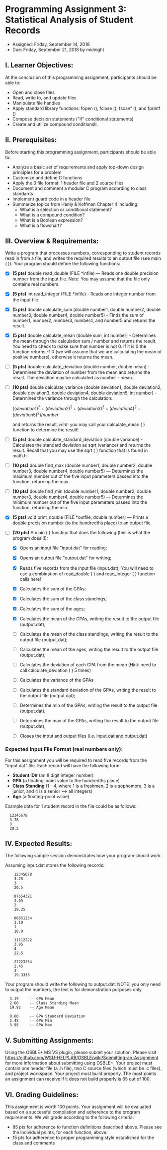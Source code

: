 # Programming Assignment 3: Statistical Analysis of Student Records
- Assigned: Friday, September 14, 2018
- Due: Friday, September 21, 2018 by midnight

## I. Learner Objectives:
At the conclusion of this programming assignment, participants should be able to:
* Open and close files
* Read, write to, and update files
* Manipulate file handles
* Apply standard library functions: fopen (), fclose (), fscanf (), and fprintf ()
* Compose decision statements ("if" conditional statements)
* Create and utilize compound conditionsII.

## II. Prerequisites:
Before starting this programming assignment, participants should be able to:
* Analyze a basic set of requirements and apply top-down design principles for a problem
* Customize and define C functions
* Apply the 3 file format: 1 header file and 2 source files
* Document and comment a modular C program according to class standards
* Implement guard code in a header file
* Summarize topics from Hanly & Koffman Chapter 4 including:
  * What is a selection or conditional statement?
  * What is a compound condition?
  * What is a Boolean expression?
  * What is a flowchart?

## III. Overview & Requirements:
Write a program that processes numbers, corresponding to student records read in from a file, and writes the required results to an output file (see main ( )). Your program should define the following functions:
- [x] **(5 pts)** double read_double (FILE *infile) — Reads one double precision number from the input file. Note: You may assume that the file only contains real numbers.
- [x] **(5 pts)** int read_integer (FILE *infile) - Reads one integer number from the input file.
- [x] **(5 pts)** double calculate_sum (double number1, double number2, double number3, double number4, double number5) - Finds the sum of number1, number2, number3, number4, and number5 and returns the result.
- [x] **(5 pts)** double calculate_mean (double sum, int number) - Determines the mean through the calculation sum / number and returns the result. You need to check to make sure that number is not 0. If it is 0 the function returns -1.0 (we will assume that we are calculating the mean of positive numbers), otherwise it returns the mean.
- [ ] **(5 pts)** double calculate_deviation (double number, double mean) - Determines the deviation of number from the mean and returns the result. The deviation may be calculated as number - mean.
- [ ] **(10 pts)** double calculate_variance (double deviation1, double deviation2, double deviation3, double deviation4, double deviation5, int number) - Determines the variance through the calculation:
      
  $((deviation1)^2 + (deviation2)^2 + (deviation3)^2 + (deviation4)^2 + (deviation5)^2) / number$

  and returns the result. *Hint:* you may call your calculate_mean ( ) function to determine the result!
  
- [ ] **(5 pts)** double calculate_standard_deviation (double variance) - Calculates the standard deviation as sqrt (variance) and returns the result. Recall that you may use the sqrt ( ) function that is found in math.h.
- [ ] **(10 pts)** double find_max (double number1, double number2, double number3, double number4, double number5) — Determines the maximum number out of the five input parameters passed into the function, returning the max.
- [ ] **(10 pts)** double find_min (double number1, double number2, double number3, double number4, double number5) — Determines the minimum number out of the five input parameters passed into the function, returning the min.
- [x] **(5 pts)** void print_double (FILE *outfile, double number) — Prints a double precision number (to the hundredths place) to an output file.
- [ ] **(20 pts)** A main ( ) function that does the following (this is what the program does!!!):
  - [x] Opens an input file "input.dat" for reading;
  - [x] Opens an output file "output.dat" for writing;
  - [x] Reads five records from the input file (input.dat); You will need to use a combination of read_double ( ) and read_integer ( ) function calls here!
  - [x] Calculates the sum of the GPAs;
  - [x] Calculates the sum of the class standings;
  - [x] Calculates the sum of the ages;
  - [x] Calculates the mean of the GPAs, writing the result to the output file (output.dat);
  - [ ] Calculates the mean of the class standings, writing the result to the output file (output.dat);
  - [ ] Calculates the mean of the ages, writing the result to the output file (output.dat);
  - [ ] Calculates the deviation of each GPA from the mean (Hint: need to call calculate_deviation ( ) 5 times)
  - [ ] Calculates the variance of the GPAs
  - [ ] Calculates the standard deviation of the GPAs, writing the result to the output file (output.dat);
  - [ ] Determines the min of the GPAs, writing the result to the output file (output.dat);
  - [ ] Determines the max of the GPAs, writing the result to the output file (output.dat);
  - [ ] Closes the input and output files (i.e. input.dat and output.dat)

 

### Expected Input File Format (real numbers only):
For this assignment you will be required to read five records from the "input.dat" file. Each record will have the following form:

- **Student ID#** (an 8 digit integer number)
- **GPA** (a floating-point value to the hundredths place)
- **Class Standing** (1 - 4, where 1 is a freshmen, 2 is a sophomore, 3 is a junior, and 4 is a senior --> all integers)
- **Age** (a floating-point value)

 

Example data for 1 student record in the file could be as follows:
```
  12345678
  3.78
  3
  20.5
```
 

## IV. Expected Results:
The following sample session demonstrates how your program should work. 
  
Assuming input.dat stores the following records:
```
    12345678
    3.78
    3
    20.5
 
    87654321
    2.65
    2
    19.25
 
    08651234
    3.10
    1
    18.0
   
    11112222
    3.95
    4
    22.5
 
    22223234
    2.45
    3
    19.3333
```
 
Your program should write the following to output.dat: NOTE: you only need to output the numbers, the text is for demonstration purposes only.
```
  3.19     -- GPA Mean
  2.60     -- Class Standing Mean
  19.92    -- Age Mean

  0.60     -- GPA Standard Deviation
  2.45     -- GPA Min
  3.95     -- GPA Max
```
## V. Submitting Assignments:

 

Using the OSBLE+ MS VS plugin, please submit your solution. Please visit https://github.com/WSU-HELPLAB/OSBLE/wiki/Submitting-an-Assignment for more information about submitting using OSBLE+.
Your project must contain one header file (a .h file), two C source files (which must be .c files), and project workspace.
Your project must build properly. The most points an assignment can receive if it does not build properly is 65 out of 100.
 

## VI. Grading Guidelines:
This assignment is worth 100 points. Your assignment will be evaluated based on a successful compilation and adherence to the program requirements. We will grade according to the following criteria:
* 85 pts for adherence to function definitions described above. Please see the individual points, for each function, above.
* 15 pts for adherence to proper programming style established for the class and comments